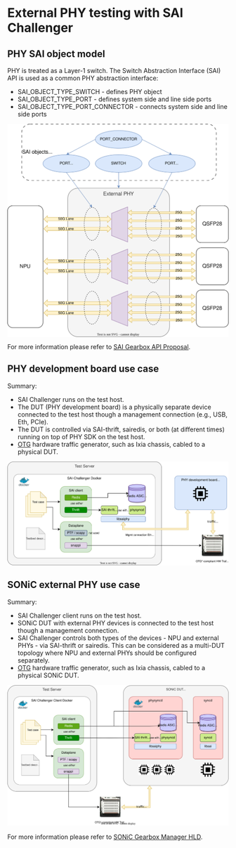 # External PHY testing with SAI Challenger

## PHY SAI object model

PHY is treated as a Layer-1 switch. The Switch Abstraction Interface (SAI) API is used as a common PHY abstraction interface:
* SAI_OBJECT_TYPE_SWITCH - defines PHY object
* SAI_OBJECT_TYPE_PORT - defines system side and line side ports
* SAI_OBJECT_TYPE_PORT_CONNECTOR - connects system side and line side ports

<a href="url"><img src="../img/sai-c-phy.svg" align="center" width="600" ></a>

For more information please refer to [SAI Gearbox API Proposal](https://github.com/opencomputeproject/SAI/blob/master/doc/macsec-gearbox).

## PHY development board use case

Summary:
* SAI Challenger runs on the test host.
* The DUT (PHY development board) is a physically separate device connected to the test host though a management connection (e.g., USB, Eth, PCIe).
* The DUT is controlled via SAI-thrift, sairedis, or both (at different times) running on top of PHY SDK on the test host.
* [OTG](https://github.com/open-traffic-generator) hardware traffic generator, such as Ixia chassis, cabled to a physical DUT.

![sai-c-libsaiphy](../img/sai-c-libsaiphy.svg)

## SONiC external PHY use case

Summary:
* SAI Challenger client runs on the test host.
* SONiC DUT with external PHY devices is connected to the test host though a management connection.
* SAI Challenger controls both types of the devices - NPU and external PHYs - via SAI-thrift or sairedis. This can be considered as a multi-DUT topology where NPU and external PHYs should be configured separately.
* [OTG](https://github.com/open-traffic-generator) hardware traffic generator, such as Ixia chassis, cabled to a physical SONiC DUT.

![sai-c-sonic-phy](../img/sai-c-sonic-phy.svg)

For more information please refer to [SONiC Gearbox Manager HLD](https://github.com/sonic-net/SONiC/blob/master/doc/gearbox/gearbox_mgr_design.md).

